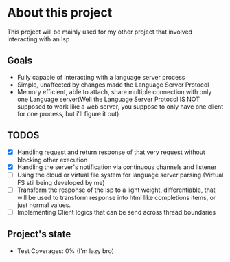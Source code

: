 # About this project

This project will be mainly used for my other project that involved interacting with an lsp

## Goals
- Fully capable of interacting with a language server process
- Simple, unaffected by changes made the Language Server Protocol
- Memory efficient, able to attach, share multiple connection with only one Language server(Well the Language Server Protocol IS NOT supposed to work like a web server, you suppose to only have one client for one process, but i'll figure it out)

## TODOS
- [x] Handling request and return response of that very request without blocking other execution
- [x] Handling the server's notification via continuous channels and listener
- [ ] Using the cloud or virtual file system for language server parsing (Virtual FS stil being developed by me)
- [ ] Transform the response of the lsp to a light weight, differentiable, that will be used to transform response into html like completions items, or just normal values.
- [ ] Implementing Client logics that can be send across thread boundaries

## Project's state
- Test Coverages: 0% (I'm lazy bro)
